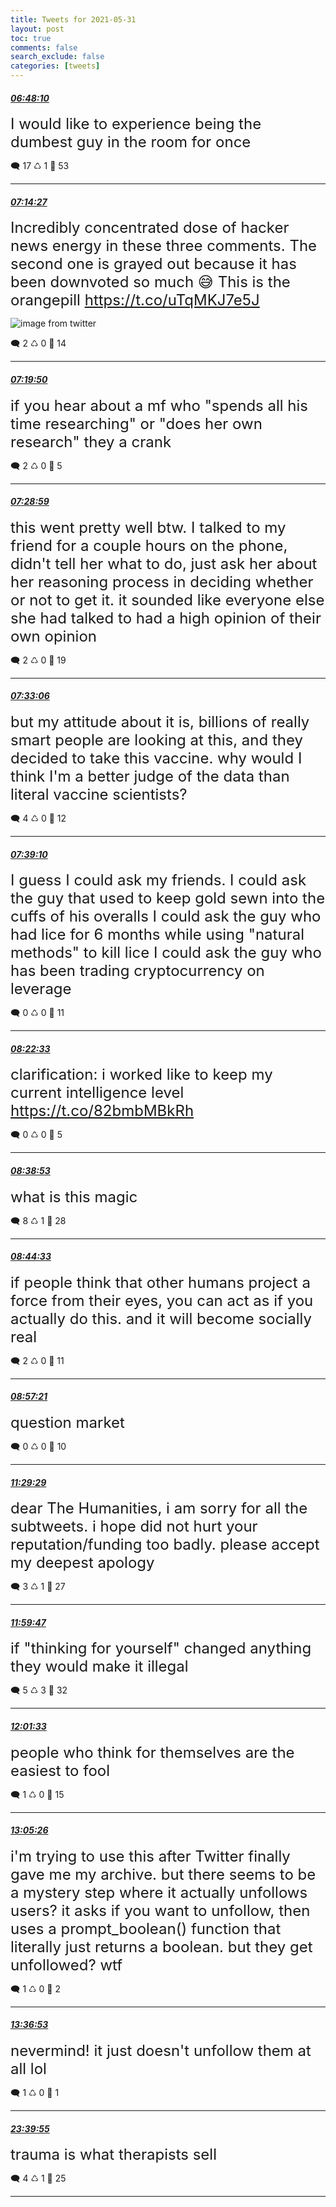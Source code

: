```yaml
---
title: Tweets for 2021-05-31
layout: post
toc: true
comments: false
search_exclude: false
categories: [tweets]
---
```



#### <a href = "https://twitter.com/deepfates/status/1399346966589366272">*06:48:10*</a>

<font size="5">I would like to experience being the dumbest guy in the room for once</font>



🗨️ 17 ♺ 1 🤍  53   

---
    
#### <a href = "https://twitter.com/deepfates/status/1399353584043634689">*07:14:27*</a>

<font size="5">Incredibly concentrated dose of hacker news energy in these three comments. The second one is grayed out because it has been downvoted so much 😅  This is the orangepill  https://t.co/uTqMKJ7e5J</font>

![image from twitter](/fastpages//images/E2uAqz8WYAAejXY.jpg)


🗨️ 2 ♺ 0 🤍  14   

---
    
#### <a href = "https://twitter.com/deepfates/status/1399354939114151937">*07:19:50*</a>

<font size="5">if you hear about a mf who "spends all his time researching" or "does her own research" they a crank</font>



🗨️ 2 ♺ 0 🤍  5   

---
    
#### <a href = "https://twitter.com/deepfates/status/1399357238590980096">*07:28:59*</a>

<font size="5">this went pretty well btw. I talked to my friend for a couple hours on the phone, didn't tell her what to do, just ask her about her reasoning process in deciding whether or not to get it.   it sounded like everyone else she had talked to had a high opinion of their own opinion</font>



🗨️ 2 ♺ 0 🤍  19   

---
    
#### <a href = "https://twitter.com/deepfates/status/1399358277721460741">*07:33:06*</a>

<font size="5">but my attitude about it is, billions of really smart people are looking at this, and they decided to take this vaccine. why would I think I'm a better judge of the data than literal vaccine scientists?</font>



🗨️ 4 ♺ 0 🤍  12   

---
    
#### <a href = "https://twitter.com/deepfates/status/1399359801214316547">*07:39:10*</a>

<font size="5">I guess I could ask my friends.   I could ask the guy that used to keep gold sewn into the cuffs of his overalls  I could ask the guy who had lice for 6 months while using "natural methods" to kill lice  I could ask the guy who has been trading cryptocurrency on leverage</font>



🗨️ 0 ♺ 0 🤍  11   

---
    
#### <a href = "https://twitter.com/deepfates/status/1399370721361600528">*08:22:33*</a>

<font size="5">clarification: i worked like to keep my current intelligence level  https://t.co/82bmbMBkRh</font>



🗨️ 0 ♺ 0 🤍  5   

---
    
#### <a href = "https://twitter.com/deepfates/status/1399374832475807744">*08:38:53*</a>

<font size="5">what is this magic</font>



🗨️ 8 ♺ 1 🤍  28   

---
    
#### <a href = "https://twitter.com/deepfates/status/1399376258144800776">*08:44:33*</a>

<font size="5">if people think that other humans project a force from their eyes, you can act as if you actually do this. and it will become socially real</font>



🗨️ 2 ♺ 0 🤍  11   

---
    
#### <a href = "https://twitter.com/deepfates/status/1399379478174998529">*08:57:21*</a>

<font size="5">question market</font>



🗨️ 0 ♺ 0 🤍  10   

---
    
#### <a href = "https://twitter.com/deepfates/status/1399417762167111680">*11:29:29*</a>

<font size="5">dear The Humanities,  i am sorry for all the subtweets. i hope did not hurt your reputation/funding too badly. please accept my deepest apology</font>



🗨️ 3 ♺ 1 🤍  27   

---
    
#### <a href = "https://twitter.com/deepfates/status/1399425391123652609">*11:59:47*</a>

<font size="5">if "thinking for yourself" changed anything they would make it illegal</font>



🗨️ 5 ♺ 3 🤍  32   

---
    
#### <a href = "https://twitter.com/deepfates/status/1399425834667106309">*12:01:33*</a>

<font size="5">people who think for themselves are the easiest to fool</font>



🗨️ 1 ♺ 0 🤍  15   

---
    
#### <a href = "https://twitter.com/deepfates/status/1399441910662578182">*13:05:26*</a>

<font size="5">i'm trying to use this after Twitter finally gave me my archive. but there seems to be a mystery step where it actually unfollows users?   it asks if you want to unfollow, then uses a prompt_boolean() function that literally just returns a boolean. but they get unfollowed? wtf</font>



🗨️ 1 ♺ 0 🤍  2   

---
    
#### <a href = "https://twitter.com/deepfates/status/1399449826371190787">*13:36:53*</a>

<font size="5">nevermind! it just doesn't unfollow them at all lol</font>



🗨️ 1 ♺ 0 🤍  1   

---
    
#### <a href = "https://twitter.com/deepfates/status/1399601583948656641">*23:39:55*</a>

<font size="5">trauma is what therapists sell</font>



🗨️ 4 ♺ 1 🤍  25   

---
    
            
